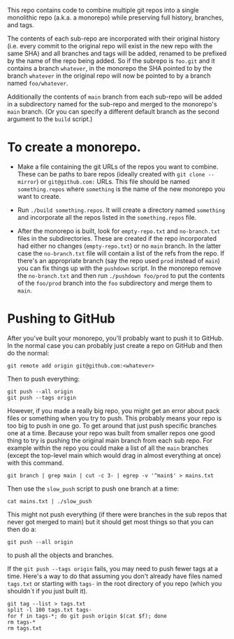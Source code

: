 This repo contains code to combine multiple git repos into a single
monolithic repo (a.k.a. a monorepo) while preserving full history,
branches, and tags.

The contents of each sub-repo are incorporated with their original
history (i.e. every commit to the original repo will exist in the new
repo with the same SHA) and all branches and tags will be added,
renamed to be prefixed by the name of the repo being added. So if the
subrepo is `foo.git` and it contains a branch `whatever`, in the
monorepo the SHA pointed to by the branch `whatever` in the original
repo will now be pointed to by a branch named `foo/whatever`.

Additionally the contents of `main` branch from each sub-repo will be
added in a subdirectory named for the sub-repo and merged to the
monorepo's `main` branch. (Or you can specify a different default
branch as the second argument to the `build` script.)

# To create a monorepo.

- Make a file containing the git URLs of the repos you want to
  combine. These can be paths to bare repos (ideally created with `git
  clone --mirror`) or `git@github.com:` URLs. This file should be
  named `something.repos` where `something` is the name of the new
  monorepo you want to create.

- Run `./build something.repos`. It will create a directory named
  `something` and incorporate all the repos listed in the
  `something.repos` file.

- After the monorepo is built, look for `empty-repo.txt` and
  `no-branch.txt` files in the subdirectories. These are created if
  the repo incorporated had either no changes (`empty-repo.txt`) or no
  `main` branch. In the latter case the `no-branch.txt` file will
  contain a list of the refs from the repo. If there's an appropriate
  branch (say the repo used `prod` instead of `main`) you can fix
  things up with the `pushdown` script. In the monorepo remove the
  `no-branch.txt` and then run `./pushdown foo/prod` to put the
  contents of the `foo/prod` branch into the `foo` subdirectory and
  merge them to `main`.


# Pushing to GitHub

After you've built your monorepo, you'll probably want to push it to
GitHub. In the normal case you can probably just create a repo on
GitHub and then do the normal:

```
git remote add origin git@github.com:<whatever>
```

Then to push everything:

```
git push --all origin
git push --tags origin
```

However, if you made a really big repo, you might get an error about
pack files or something when you try to push. This probably means your
repo is too big to push in one go. To get around that just push
specific branches one at a time. Because your repo was built from
smaller repos one good thing to try is pushing the original main
branch from each sub repo. For example within the repo you could make
a list of all the `main` branches (except the top-level main which
would drag in almost everything at once) with this command.

```
git branch | grep main | cut -c 3- | egrep -v '^main$' > mains.txt
```


Then use the `slow_push` script to push one branch at a time:

```
cat mains.txt | ./slow_push
```

This might not push everything (if there were branches in the sub
repos that never got merged to main) but it should get most things so
that you can then do a:

```
git push --all origin
```

to push all the objects and branches.

If the `git push --tags origin` fails, you may need to push fewer tags
at a time. Here's a way to do that assuming you don't already have
files named `tags.txt` or starting with `tags-` in the root directory
of you repo (which you shouldn`t if you just built it).

```
git tag --list > tags.txt
split -l 100 tags.txt tags-
for f in tags-*; do git push origin $(cat $f); done
rm tags-*
rm tags.txt
```
